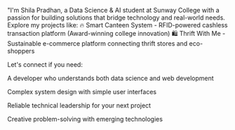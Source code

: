 "I'm Shila Pradhan, a Data Science & AI student at Sunway College with a passion for building solutions that bridge technology and real-world needs. 
Explore my projects like:
🔥 Smart Canteen System - RFID-powered cashless transaction platform (Award-winning college innovation)
🛍️ Thrift With Me - Sustainable e-commerce platform connecting thrift stores and eco-shoppers

Let's connect if you need:

A developer who understands both data science and web development

Complex system design with simple user interfaces

Reliable technical leadership for your next project

Creative problem-solving with emerging technologies
